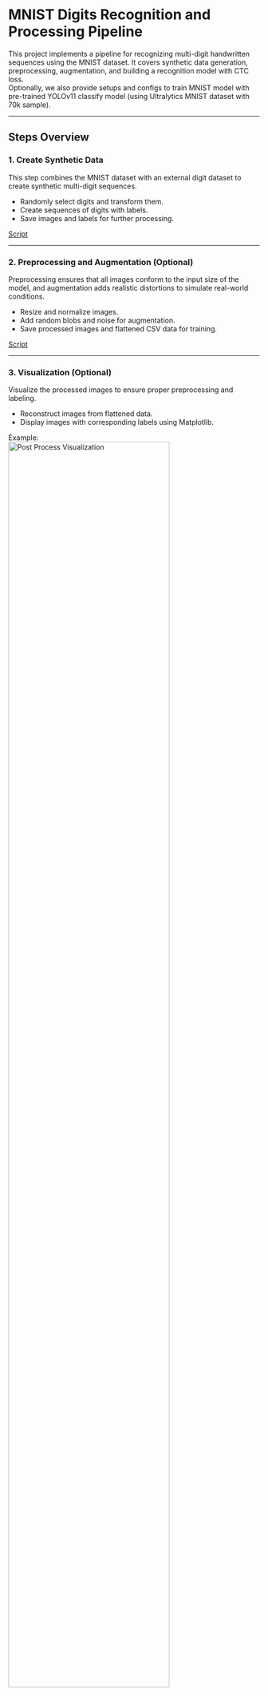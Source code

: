 # MNIST Digits Recognition and Processing Pipeline
This project implements a pipeline for recognizing multi-digit handwritten sequences using the MNIST dataset. It covers synthetic data generation, preprocessing, augmentation, and building a recognition model with CTC loss.  
Optionally, we also provide setups and configs to train MNIST model with pre-trained YOLOv11 classify model (using Ultralytics MNIST dataset with 70k sample).

---

## Steps Overview
### 1. **Create Synthetic Data**
This step combines the MNIST dataset with an external digit dataset to create synthetic multi-digit sequences.
- Randomly select digits and transform them.
- Create sequences of digits with labels.
- Save images and labels for further processing.

[Script](https://github.com/Lelekhoa1812/Golf-Scorecard-Scanner/blob/main/mnist/synthetic_digit.py)

---

### 2. **Preprocessing and Augmentation (Optional)**

Preprocessing ensures that all images conform to the input size of the model, and augmentation adds realistic distortions to simulate real-world conditions.

- Resize and normalize images.
- Add random blobs and noise for augmentation.
- Save processed images and flattened CSV data for training.

[Script](https://github.com/Lelekhoa1812/Golf-Scorecard-Scanner/blob/main/mnist/preprocess_augmentation.py)

---

### 3. **Visualization (Optional)**

Visualize the processed images to ensure proper preprocessing and labeling.

- Reconstruct images from flattened data.
- Display images with corresponding labels using Matplotlib.

Example:    
<img src="../imgsrc/mnist_visualization_post_process.png" alt="Post Process Visualization" style="width: 80%; max-width: 1000px;">   

[Script](https://github.com/Lelekhoa1812/Golf-Scorecard-Scanner/blob/main/mnist/visualize_preprocess.py)

---

### 4. **Load and Split Train/Test Set**

Split the processed dataset into training and validation sets.

- Read processed images and labels.
- Resize images to model-compatible dimensions.
- Normalize image data and split into train/test sets.

Example Output:
```
Number of images found:  13002
Number of labels found:  13002
Number of unique characters:  10
Characters present:  {'3', '4', '2', '5', '9', '0', '7', '8', '6', '1'}

train_size 10401   valid_size 2601

 train_x.shape (10401, 128, 32, 1)

 valid_x.shape (2601, 128, 32, 1)

 Example of label_valid 7988588
```  
<img src="../imgsrc/traintestsplitwithprocessing.png" alt="MNIST model post pre-processing" style="width: 80%; max-width: 1000px;">   

[Script](https://github.com/Lelekhoa1812/Golf-Scorecard-Scanner/blob/main/mnist/load_and_split.py)  

---

### 5. **Prepare Labels for CTC Loss**

Convert labels to numeric form and prepare them for training using the CTC loss function.

- Define an alphabet for numeric labels.
- Convert string labels to numeric sequences.
- Configure `train_y`, `train_label_len`, `train_input_len`, and other inputs.

Example Output:
```
Example Train Label: 0009363
Train Label Encoded: [ 0.  0.  0.  9.  3.  6.  3. -1. -1. -1.]
Train Label Length: [7.]
Train Input Length: [30.]
Example Valid Label: 7997293
Valid Label Encoded: [ 7.  9.  9.  7.  2.  9.  3. -1. -1. -1.]
Valid Label Length: [7.]
Valid Input Length: [30.]
```  

[Script](https://github.com/Lelekhoa1812/Golf-Scorecard-Scanner/blob/main/mnist/prepare_label.py)

---

### 6. **Build and Train MNIST CRNN Model**

Build an CRNN model for sequence recognition using convolutional layers, LSTMs, and CTC loss.

- Define the architecture with CNNs for feature extraction and RNNs for sequential learning.
- Use CTC loss for alignment between predictions and ground truth.
- Train the model with early stopping.

There are 2 models:
- The final with CTC is for training. 
- The functional is for saving and predicting.

#### Statistics on setup of the MNIST model:  
<img src="../imgsrc/mnist_ocr_model_stats.png" alt="MNIST model setup" style="width: 80%; max-width: 1000px;">   

#### Statistics on Training (Last 5 epochs):  
```
Epoch 56/60
82/82 ━━━━━━━━━━━━━━━━━━━━ 0s 374ms/step - loss: 0.3717
Epoch 56: ReduceLROnPlateau reducing learning rate to 6.24999984211172e-06.
82/82 ━━━━━━━━━━━━━━━━━━━━ 33s 398ms/step - loss: 0.3718 - val_loss: 0.5261 - learning_rate: 1.2500e-05
Epoch 57/60
82/82 ━━━━━━━━━━━━━━━━━━━━ 33s 399ms/step - loss: 0.3866 - val_loss: 0.5166 - learning_rate: 6.2500e-06
Epoch 58/60
82/82 ━━━━━━━━━━━━━━━━━━━━ 33s 401ms/step - loss: 0.3955 - val_loss: 0.5244 - learning_rate: 6.2500e-06
Epoch 59/60
82/82 ━━━━━━━━━━━━━━━━━━━━ 0s 387ms/step - loss: 0.3703
Epoch 59: ReduceLROnPlateau reducing learning rate to 3.12499992105586e-06.
82/82 ━━━━━━━━━━━━━━━━━━━━ 34s 411ms/step - loss: 0.3704 - val_loss: 0.5227 - learning_rate: 6.2500e-06
Epoch 60/60
82/82 ━━━━━━━━━━━━━━━━━━━━ 33s 401ms/step - loss: 0.3974 - val_loss: 0.5185 - learning_rate: 3.1250e-06
```

Find more at:  
[Script](https://github.com/Lelekhoa1812/Golf-Scorecard-Scanner/blob/main/mnist/build_and_train_model.py)

---

### 7. **Build and Train MNIST CRNN Model**
Sample Validation (on valid_x):
```
82/82 ━━━━━━━━━━━━━━━━━━━━ 3s 28ms/step

 decoded [[ 7  9  8 ... -1 -1 -1]
 [ 7  9  8 ... -1 -1 -1]
 [ 7  9  8 ... -1 -1 -1]
 ...
 [ 9  9  9 ... -1 -1 -1]
 [ 9  9  9 ... -1 -1 -1]
 [ 9  9  9 ... -1 -1 -1]]

 predict 7985418
Correct characters predicted : 97.70%
Correct words predicted      : 86.27%
```   

Sample Test: 
<img src="../imgsrc/mnist_ocr_model_test.png" alt="MNIST model test result" style="width: 80%; max-width: 1000px;">   


**Conclusion**: The model came up with a very high accuracy of prediction with 97.70% of the characters (singular) asserted correctly and 86.27% words are predicted accurately.

Find more at:  
[Script](https://github.com/Lelekhoa1812/Golf-Scorecard-Scanner/blob/main/mnist/validation_test.py)
---

### 8. **Train MNIST with Ultralytics Inference**
```python
hub.login('your-end-point')

model = YOLO('https://hub.ultralytics.com/models/a5pvF71mXamlnxKYJAVN')
results = model.train()
```

You can also train MNIST with YOLOv11n inference via Ultralytics Hub.   

#### Statistics on Training (Last 5 epochs):  
  Epoch    GPU_mem       loss  Instances       Size
      56/60      6.14G    0.03703         32        640: 100%|██████████| 1875/1875 [05:30<00:00,  5.67it/s]
               classes   top1_acc   top5_acc: 100%|██████████| 157/157 [00:31<00:00,  4.97it/s]                   all      0.994          1


      Epoch    GPU_mem       loss  Instances       Size
      57/60      6.13G     0.0361         32        640: 100%|██████████| 1875/1875 [05:35<00:00,  5.59it/s]
               classes   top1_acc   top5_acc: 100%|██████████| 157/157 [00:30<00:00,  5.12it/s]                   all      0.994          1

      Epoch    GPU_mem       loss  Instances       Size
      58/60      6.15G    0.03384         32        640: 100%|██████████| 1875/1875 [05:36<00:00,  5.57it/s]
               classes   top1_acc   top5_acc: 100%|██████████| 157/157 [00:31<00:00,  4.95it/s]
                   all      0.995          1

      Epoch    GPU_mem       loss  Instances       Size
      59/60      6.13G    0.03215         32        640: 100%|██████████| 1875/1875 [05:34<00:00,  5.60it/s]
               classes   top1_acc   top5_acc: 100%|██████████| 157/157 [00:30<00:00,  5.10it/s]                   all      0.995          1


      Epoch    GPU_mem       loss  Instances       Size
      60/60      6.14G    0.03228         32        640: 100%|██████████| 1875/1875 [05:33<00:00,  5.62it/s]
               classes   top1_acc   top5_acc: 100%|██████████| 157/157 [00:31<00:00,  4.94it/s]                   all      0.995          1

#### Evaluation of Loss on Training:  
<img src="../imgsrc/mnist_loss_yolov11s.png" alt="MNIST yolov11s-cls model loss" style="width: 80%; max-width: 1000px;">   


## Directory Structure

```
GolfScoreCardScanner/
├── mnist/                         # Scripts used for digit training with MNIST CRNN
│   ├── synthetic_digit.py         # Create synthetic mnist data
│   ├── preprocess_augmentation.py # preprocess and apply augmentation 
│   ├── visualize_preprocess.py    # Visualization
│   ├── load_and_split.py          # Load data and split to train/test sets
│   ├── prepare_label.py           # Prepare labelling for CTC loss
│   ├── build_and_train_model.py   # Build and config training model for MNIST CRNN
│   ├── validation_test.py         # Some validation of model prediction on test set
├── synthetic_digits/              # Dataset of CSV, image and labels synthetically created
├── models/                        # Place where the trained model being stored
├── MNIST_CRNN.ipynb               # MNIST notebook
└── README.md                      # Project documentation
```

---

## How to Run the Project

1. Clone this repository.
2. Install required dependencies:  
   ```bash
    pip install -r requirements.txt
   ```
   If you are working in a Colab environment, ensure that the system-level dependencies (like tesseract-ocr) are installed separately:  
    ```bash
    !apt-get update
    !apt-get install -y tesseract-ocr
    ```
3. Run each script in the order outlined above:
   ```bash
   python mnist/synthetic_digit.py
   python mnist/preprocess_augmentation.py
   python mnist/visualize_preprocess.py
   python mnist/load_and_split.py
   python mnist/prepare_label.py
   python mnist/build_and_train_model.py
   python mnist/validation_test.py
   ```

---
## Notebook
[MNIST Notebook](https://github.com/Lelekhoa1812/Golf-Scorecard-Scanner/blob/main/mnist/MNIST_CRNN.ipynb)

---

## Acknowledgments

- Synthetic data generation was inspired by [Multi-digit MNIST Generator](https://github.com/mrzaizai2k/Multi-digit-images-generator-MNIST-/blob/main/prepare_multi_digit.py).  
- Preprocessing techniques were adapted from [CRNN-CTC PyTorch](https://github.com/dredwardhyde/crnn-ctc-loss-pytorch).  
- MNIST CRNN sample data is from [Kaggle CRNN for Mnist](https://www.kaggle.com/code/duansm/crnn-for-mnist/data)